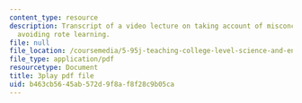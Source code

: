 ```yaml
---
content_type: resource
description: Transcript of a video lecture on taking account of misconceptions and
  avoiding rote learning.
file: null
file_location: /coursemedia/5-95j-teaching-college-level-science-and-engineering-spring-2009/b463cb5645ab572d9f8af8f28c9b05ca_etbY4_d3peg.pdf
file_type: application/pdf
resourcetype: Document
title: 3play pdf file
uid: b463cb56-45ab-572d-9f8a-f8f28c9b05ca
---
```

